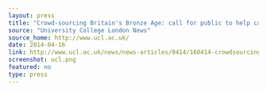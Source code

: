 ```yaml
---
layout: press
title: "Crowd-sourcing Britain's Bronze Age: call for public to help catalogue and model prehistoric artefacts"
source: "University College London News"
source_home: http://www.ucl.ac.uk/
date: 2014-04-16
link: http://www.ucl.ac.uk/news/news-articles/0414/160414-crowdsourcing-bronze-age
screenshot: ucl.png
featured: no
type: press
---
```

